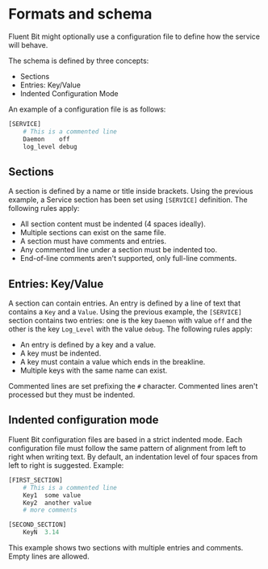 # Formats and schema

Fluent Bit might optionally use a configuration file to define how the service will behave.

The schema is defined by three concepts:

- Sections
- Entries: Key/Value
- Indented Configuration Mode

An example of a configuration file is as follows:

```python
[SERVICE]
    # This is a commented line
    Daemon    off
    log_level debug
```

## Sections

A section is defined by a name or title inside brackets. Using the previous example,
a Service section has been set using `[SERVICE]` definition. The following rules apply:

- All section content must be indented (4 spaces ideally).
- Multiple sections can exist on the same file.
- A section must have comments and entries.
- Any commented line under a section must be indented too.
- End-of-line comments aren't supported, only full-line comments.

## Entries: Key/Value

A section can contain entries. An entry is defined by a line of text that contains a `Key` and a `Value`. Using the previous example, the `[SERVICE]` section contains two entries: one is the key `Daemon` with value `off` and the other is the key `Log_Level` with the value `debug`. The following rules apply:

- An entry is defined by a key and a value.
- A key must be indented.
- A key must contain a value which ends in the breakline.
- Multiple keys with the same name can exist.

Commented lines are set prefixing the `#` character. Commented lines aren't processed but they must be indented.

## Indented configuration mode

Fluent Bit configuration files are based in a strict indented mode. Each configuration file must follow the same pattern of alignment from left to right when writing text. By default, an indentation level of four spaces from left to right is suggested. Example:

```python
[FIRST_SECTION]
    # This is a commented line
    Key1  some value
    Key2  another value
    # more comments

[SECOND_SECTION]
    KeyN  3.14
```

This example shows two sections with multiple entries and comments. Empty lines are
allowed.
